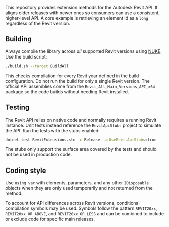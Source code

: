 This repository provides extension methods for the Autodesk Revit API. It aligns older releases with newer ones so consumers can use a consistent, higher-level API. A core example is retrieving an element id as a `long` regardless of the Revit version.

## Building
Always compile the library across *all* supported Revit versions using [NUKE](https://nuke.build). Use the build script:

```bash
./build.sh --target BuildAll
```

This checks compilation for every Revit year defined in the build configuration. Do not run the build for only a single Revit version. The official API assemblies come from the `Revit_All_Main_Versions_API_x64` package so the code builds without needing Revit installed.

## Testing
The Revit API relies on native code and normally requires a running Revit instance. Unit tests instead reference the `RevitApiStubs` project to simulate the API. Run the tests with the stubs enabled:

```bash
dotnet test RevitExtensions.sln -c Release -p:UseRevitApiStubs=true
```

The stubs only support the surface area covered by the tests and should not be used in production code.

## Coding style
Use `using var` with elements, parameters, and any other `IDisposable` objects when they are only used temporarily and not returned from the method.

To account for API differences across Revit versions, conditional compilation symbols may be used. Symbols follow the pattern `REVIT20xx`, `REVIT20xx_OR_ABOVE`, and `REVIT20xx_OR_LESS` and can be combined to include or exclude code for specific main releases.
